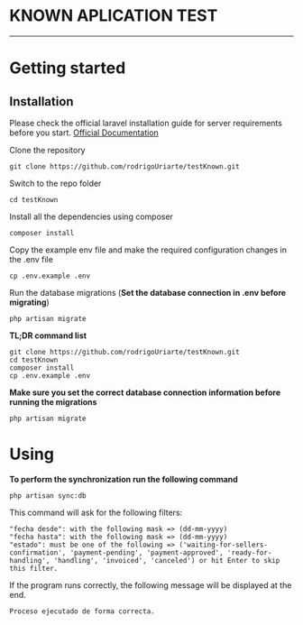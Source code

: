 # KNOWN APLICATION TEST

----------

# Getting started

## Installation

Please check the official laravel installation guide for server requirements before you start. [Official Documentation](https://laravel.com/docs/7.x/installation)

Clone the repository

    git clone https://github.com/rodrigoUriarte/testKnown.git

Switch to the repo folder

    cd testKnown

Install all the dependencies using composer

    composer install

Copy the example env file and make the required configuration changes in the .env file

    cp .env.example .env

Run the database migrations (**Set the database connection in .env before migrating**)

    php artisan migrate

**TL;DR command list**

    git clone https://github.com/rodrigoUriarte/testKnown.git
    cd testKnown
    composer install
    cp .env.example .env

**Make sure you set the correct database connection information before running the migrations**

    php artisan migrate

# Using

**To perform the synchronization run the following command**

    php artisan sync:db

This command will ask for the following filters:

    "fecha desde": with the following mask => (dd-mm-yyyy)
    "fecha hasta": with the following mask => (dd-mm-yyyy)
    "estado": must be one of the following => ('waiting-for-sellers-confirmation', 'payment-pending', 'payment-approved', 'ready-for-handling', 'handling', 'invoiced', 'canceled') or hit Enter to skip this filter.

If the program runs correctly, the following message will be displayed at the end.

    Proceso ejecutado de forma correcta.
